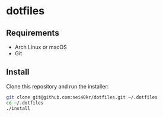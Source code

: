 # dotfiles

## Requirements

- Arch Linux or macOS
- Git

## Install

Clone this repository and run the installer:

```sh
git clone git@github.com:sei40kr/dotfiles.git ~/.dotfiles
cd ~/.dotfiles
./install
```
